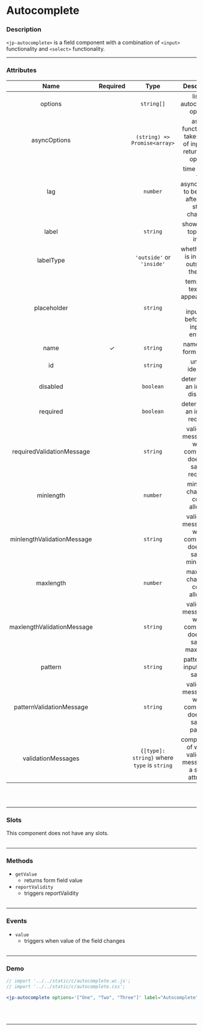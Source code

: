 <!-- import '../../static/c/autocomplete.wc.js';
import '../../static/c/autocomplete.css'; -->

# Autocomplete

### Description

`<jp-autocomplete>` is a field component with a combination of `<input>` functionality and `<select>` functionality.
****


### Attributes

|          **Name**          | **Required** |                  **Type**                   |                                   **Description**                                   |
| :------------------------: | :----------: | :-----------------------------------------: | :---------------------------------------------------------------------------------: |
|          options           |              |                 `string[]`                  |                            list of autocomplete options                             |
|        asyncOptions        |              |        `(string) => Promise<array>`         |          async function that takes value of input and returns new options           |
|            lag             |              |                  `number`                   |       time it takes for asyncOptions to be called after input stops changing        |
|           label            |              |                  `string`                   |                            shows at the top of an input                             |
|         labelType          |              |          `'outside'` or `'inside'`          |                   whether label is inside or outside of the field                   |
|        placeholder         |              |                  `string`                   | temporary text that appears in an <br></br> input field before any input is entered |
|            name            |      ✓       |                  `string`                   |                              name of the form control                               |
|             id             |              |                  `string`                   |                                  unique identifier                                  |
|          disabled          |              |                  `boolean`                  |                         determines if an input is disabled                          |
|          required          |              |                  `boolean`                  |                         determines if an input is required                          |
| requiredValidationMessage  |              |                  `string`                   |           validation message for when component does not satisfy required           |
|         minlength          |              |                  `number`                   |                           minimum character count allowed                           |
| minlengthValidationMessage |              |                  `string`                   |          validation message for when component does not satisfy minlength           |
|         maxlength          |              |                  `number`                   |                           maximum character count allowed                           |
| maxlengthValidationMessage |              |                  `string`                   |          validation message for when component does not satisfy maxlength           |
|          pattern           |              |                  `string`                   |                          pattern that input has to satisfy                          |
|  patternValidationMessage  |              |                  `string`                   |           validation message for when component does not satisfy pattern            |
|     validationMessages     |              | `{[type]: string}` where `type` is `string` |          compact way of writing validation messages in a single attribute           |
<br></br>
****

### Slots

This component does not have any slots.
<br></br>
****

### Methods

- `getValue`
  - returns form field value
- `reportValidity`
  - triggers reportValidity
<br></br>
****

### Events

- `value`
  - triggers when value of the field changes
<br></br>
****

### Demo

```jsx live
// import '../../static/c/autocomplete.wc.js';
// import '../../static/c/autocomplete.css';

<jp-autocomplete options='["One", "Two", "Three"]' label="Autocomplete"></jp-autocomplete>
```
<br></br>
****